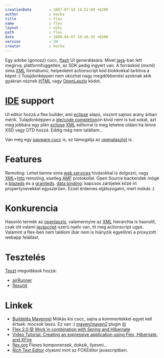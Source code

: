 ```yaml
---
creationDate        : 2007-07-18 14:52:09 +0200 
author              : kocka 
title               : Flex 
name                : flex 
layout              : wiki 
path                : flex 
date                : 2008-04-07 10:26:35 +0200 
version             : 20 
creator             : kocka 
---
```

Egy adobe (gonosz) cucc, [flash](flash.html) UI generálására. Mivel [java](java.html)-ban lett megírva, platformfüggetlen, az SDK pedig ingyért van. A forráskód (mxml) sima [XML](XML.html) formátumú, helyenként actionscript kód blokkokkal tarkítva a képet :) Tulajdonképpen nem okozhat nagy megdöbbenést azoknak akik gyakran néznek [HTML](Missing.html) vagy [OpenLaszlo](Laszlo.html) kódot.

# [IDE](IDE.html) support

UI editor hozzá a flex builder, ami [eclipse](Eclipse.html) alapú, viszont sajnos arany árban mérik. Tulajdonképpen a [ide/code completion](ide/code%20completion.html)on kívül nem is tud sokat, azt meg jobbára egy plén [eclipse](Eclipse.html) [XML](XML.html) editorral is meg lehetne oldani ha lenne XSD vagy DTD hozzá. Eddig még nem találtam...


Van még egy [payware cucc](http://www.spket.com/download.html) is, ez támogatja az [openalaszlot](Laszlo.html) is.

# Features

Remoting: Lehet benne sima [web services](WebServices.html) hívásokkal is dolgozni, vagy [XML](XML.html)+[http](HTTP.html) remoting, esetleg [AMF](AMF.html) protokollal. Open Source backendek mögé a [blazeds](BlazeDS.html) és a [graniteds](Missing.html).
[data binding](data%20binding.html): kapcsos zárójelek közé írt propertynevekkel egyszerűen. Ezzel érdemes eljátszogatni, mert mókás :)

# Konkurencia

Hasonló termék az [openlaszlo](Laszlo.html), valamennyire az [XML](XML.html) hierarchia is hasnolít, csak ott valami [javascript](javascript.html)-szerű nyelv van, itt meg actionscript ugye. Valamint a flex-ben nem találom (bár nem is hiányzik egyelőre) a proxyzott webapp felállást.

# Tesztelés

[Teszt](test.html) megoldások hozzá:

*   [airRunner](http://airrunner.org)
*   [flexunit](http://code.google.com/p/as3flexunitlib)

# Linkek

*   [Buildelés Mavennel](http://techpolesen.blogspot.com/2007/05/flash-for-java-programmers-lesson-1.html) Mókás kis cucc, sajna a kommentekkel egyet kell értsek: mocsok lassú. Ez van :) [maven/maven2](maven/maven2.html) plugin [itt](http://mvnrepository.com/artifact/net.israfil.mojo/maven-flex2-plugin)
*   [Flex 2.0 @ Work in combination with Spring and Hibernate](http://www.parleys.com/display/PARLEYS/Flex+2.0+at+Work+in+combination+with+Spring+and+Hibernate?showComments=true)
*   [Video Tutorial: Creating an expressive application using Flex, Hibernate, and XFire](http://www.adobe.com/devnet/flex/articles/flexjava.html)
*   [flex.org](http://flex.org/) Flexes komponensek, doksik, ilyesmi...
*   [Rich Text Editor](http://weblogs.macromedia.com/mc/archives/2006/09/disclosable_con_1.cfm)  olyasmi mint az FCKEditor javascriptben.   


